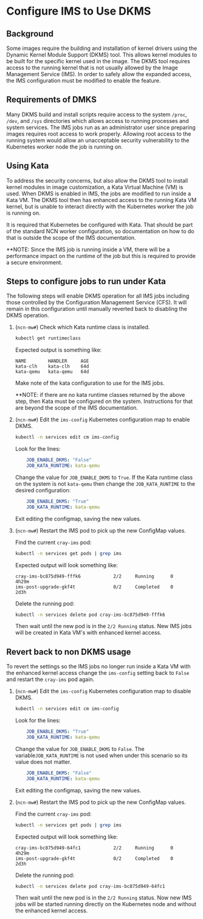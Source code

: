# Configure IMS to Use DKMS

## Background

Some images require the building and installation of kernel drivers using the Dynamic Kernel Module Support (DKMS)
tool. This allows kernel modules to be built for the specific kernel used in the image. The DKMS tool requires
access to the running kernel that is not usually allowed by the Image Management Service (IMS). In order to safely
allow the expanded access, the IMS configuration must be modified to enable the feature.

## Requirements of DMKS

Many DKMS build and install scripts require access to the system `/proc`, `/dev`, and `/sys` directories which
allows access to running processes and system services. The IMS jobs run as an administrator user since preparing
images requires root access to work properly. Allowing root access to the running system would allow an
unacceptable security vulnerability to the Kubernetes worker node the job is running on.

## Using Kata

To address the security concerns, but also allow the DKMS tool to install kernel modules in image customization,
a Kata Virtual Machine (VM) is used. When DKMS is enabled in IMS, the jobs are modified to run inside a
Kata VM. The DKMS tool then has enhanced access to the running Kata VM kernel, but is unable to interact directly
with the Kubernetes worker the job is running on.

It is required that Kubernetes be configured with Kata. That should be part of the standard NCN worker
configuration, so documentation on how to do that is outside the scope of the IMS documentation.

**NOTE: Since the IMS job is running inside a VM, there will be a performance impact on the runtime of the job
but this is required to provide a secure environment.

## Steps to configure jobs to run under Kata

The following steps will enable DKMS operation for all IMS jobs including those controlled by the Configuration
Management Service (CFS). It will remain in this configuration until manually reverted back to disabling the
DKMS operation.

1. (`ncn-mw#`) Check which Kata runtime class is installed.

    ```bash
    kubectl get runtimeclass
    ```

    Expected output is something like:

    ```text
    NAME        HANDLER     AGE
    kata-clh    kata-clh    64d
    kata-qemu   kata-qemu   64d
    ```

    Make note of the kata configuration to use for the IMS jobs.

    **NOTE: if there are no kata runtime classes returned by the above step, then Kata must
    be configured on the system. Instructions for that are beyond the scope of the IMS
    documentation.

1. (`ncn-mw#`) Edit the `ims-config` Kubernetes configuration map to enable DKMS.

    ```bash
    kubectl -n services edit cm ims-config
    ```

    Look for the lines:

    ```yaml
        JOB_ENABLE_DKMS: "False"
        JOB_KATA_RUNTIME: kata-qemu
    ```

    Change the value for `JOB_ENABLE_DKMS` to `True`. If the Kata runtime class on the system is not
    `kata-qemu` then change the `JOB_KATA_RUNTIME` to the desired configuration:

    ```yaml
        JOB_ENABLE_DKMS: "True"
        JOB_KATA_RUNTIME: kata-qemu
    ```

    Exit editing the configmap, saving the new values.

1. (`ncn-mw#`) Restart the IMS pod to pick up the new ConfigMap values.

    Find the current `cray-ims` pod:

    ```bash
    kubectl -n services get pods | grep ims
    ```

    Expected output will look something like:

    ```text
    cray-ims-bc875d949-fffk6            2/2     Running      0      4h29m
    ims-post-upgrade-gkf4t              0/2     Completed    0      2d3h
    ```

    Delete the running pod:

    ```bash
    kubectl -n services delete pod cray-ims-bc875d949-fffk6
    ```

    Then wait until the new pod is in the `2/2 Running` status. New IMS jobs will be created in
    Kata VM's with enhanced kernel access.

## Revert back to non DKMS usage

To revert the settings so the IMS jobs no longer run inside a Kata VM with the enhanced kernel
access change the `ims-config` setting back to `False` and restart the `cray-ims` pod again.

1. (`ncn-mw#`) Edit the `ims-config` Kubernetes configuration map to disable DKMS.

    ```bash
    kubectl -n services edit cm ims-config
    ```

    Look for the lines:

    ```yaml
        JOB_ENABLE_DKMS: "True"
        JOB_KATA_RUNTIME: kata-qemu
    ```

    Change the value for `JOB_ENABLE_DKMS` to `False`. The variable`JOB_KATA_RUNTIME` is not used when
    under this scenario so its value does not matter.

    ```yaml
        JOB_ENABLE_DKMS: "False"
        JOB_KATA_RUNTIME: kata-qemu
    ```

    Exit editing the configmap, saving the new values.

1. (`ncn-mw#`) Restart the IMS pod to pick up the new ConfigMap values.

    Find the current `cray-ims` pod:

    ```bash
    kubectl -n services get pods | grep ims
    ```

    Expected output will look something like:

    ```text
    cray-ims-bc875d949-64fc1            2/2     Running      0      4h29m
    ims-post-upgrade-gkf4t              0/2     Completed    0      2d3h
    ```

    Delete the running pod:

    ```bash
    kubectl -n services delete pod cray-ims-bc875d949-64fc1
    ```

    Then wait until the new pod is in the `2/2 Running` status. Now new IMS jobs will be started running
    directly on the Kubernetes node and without the enhanced kernel access.
